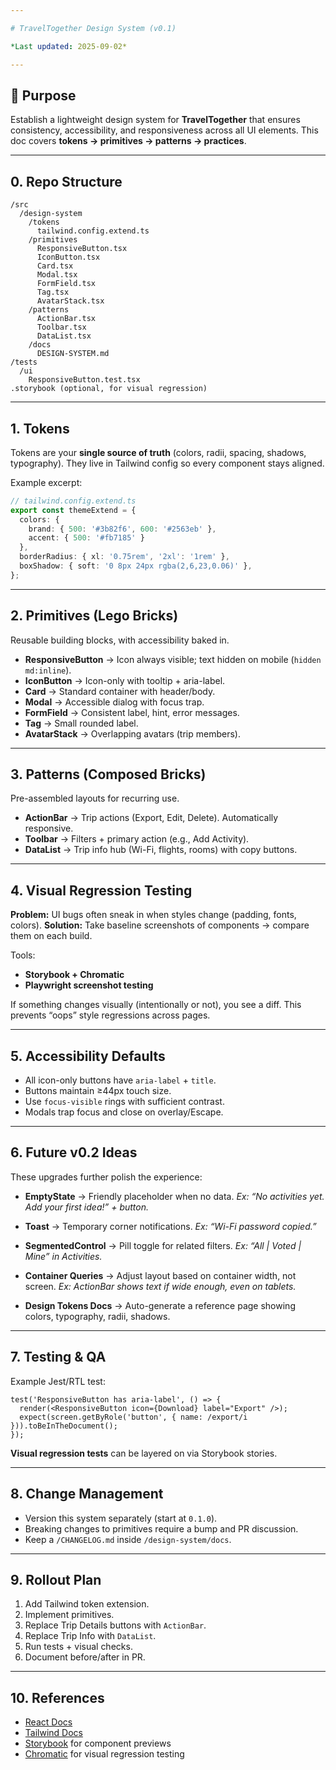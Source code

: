 ```yaml
---

# TravelTogether Design System (v0.1)

*Last updated: 2025-09-02*

---
```


## 🎯 Purpose

Establish a lightweight design system for **TravelTogether** that ensures consistency, accessibility, and responsiveness across all UI elements. This doc covers **tokens → primitives → patterns → practices**.

---

## 0. Repo Structure

```
/src
  /design-system
    /tokens
      tailwind.config.extend.ts
    /primitives
      ResponsiveButton.tsx
      IconButton.tsx
      Card.tsx
      Modal.tsx
      FormField.tsx
      Tag.tsx
      AvatarStack.tsx
    /patterns
      ActionBar.tsx
      Toolbar.tsx
      DataList.tsx
    /docs
      DESIGN-SYSTEM.md
/tests
  /ui
    ResponsiveButton.test.tsx
.storybook (optional, for visual regression)
```

---

## 1. Tokens

Tokens are your **single source of truth** (colors, radii, spacing, shadows, typography). They live in Tailwind config so every component stays aligned.

Example excerpt:

```ts
// tailwind.config.extend.ts
export const themeExtend = {
  colors: {
    brand: { 500: '#3b82f6', 600: '#2563eb' },
    accent: { 500: '#fb7185' }
  },
  borderRadius: { xl: '0.75rem', '2xl': '1rem' },
  boxShadow: { soft: '0 8px 24px rgba(2,6,23,0.06)' },
};
```

---

## 2. Primitives (Lego Bricks)

Reusable building blocks, with accessibility baked in.

* **ResponsiveButton** → Icon always visible; text hidden on mobile (`hidden md:inline`).
* **IconButton** → Icon-only with tooltip + aria-label.
* **Card** → Standard container with header/body.
* **Modal** → Accessible dialog with focus trap.
* **FormField** → Consistent label, hint, error messages.
* **Tag** → Small rounded label.
* **AvatarStack** → Overlapping avatars (trip members).

---

## 3. Patterns (Composed Bricks)

Pre-assembled layouts for recurring use.

* **ActionBar** → Trip actions (Export, Edit, Delete). Automatically responsive.
* **Toolbar** → Filters + primary action (e.g., Add Activity).
* **DataList** → Trip info hub (Wi-Fi, flights, rooms) with copy buttons.

---

## 4. Visual Regression Testing

**Problem:** UI bugs often sneak in when styles change (padding, fonts, colors).
**Solution:** Take baseline screenshots of components → compare them on each build.

Tools:

* **Storybook + Chromatic**
* **Playwright screenshot testing**

If something changes visually (intentionally or not), you see a diff. This prevents “oops” style regressions across pages.

---

## 5. Accessibility Defaults

* All icon-only buttons have `aria-label` + `title`.
* Buttons maintain ≥44px touch size.
* Use `focus-visible` rings with sufficient contrast.
* Modals trap focus and close on overlay/Escape.

---

## 6. Future v0.2 Ideas

These upgrades further polish the experience:

* **EmptyState** → Friendly placeholder when no data.
  *Ex: “No activities yet. Add your first idea!” + button.*

* **Toast** → Temporary corner notifications.
  *Ex: “Wi-Fi password copied.”*

* **SegmentedControl** → Pill toggle for related filters.
  *Ex: “All | Voted | Mine” in Activities.*

* **Container Queries** → Adjust layout based on container width, not screen.
  *Ex: ActionBar shows text if wide enough, even on tablets.*

* **Design Tokens Docs** → Auto-generate a reference page showing colors, typography, radii, shadows.

---

## 7. Testing & QA

Example Jest/RTL test:

```tsx
test('ResponsiveButton has aria-label', () => {
  render(<ResponsiveButton icon={Download} label="Export" />);
  expect(screen.getByRole('button', { name: /export/i })).toBeInTheDocument();
});
```

**Visual regression tests** can be layered on via Storybook stories.

---

## 8. Change Management

* Version this system separately (start at `0.1.0`).
* Breaking changes to primitives require a bump and PR discussion.
* Keep a `/CHANGELOG.md` inside `/design-system/docs`.

---

## 9. Rollout Plan

1. Add Tailwind token extension.
2. Implement primitives.
3. Replace Trip Details buttons with `ActionBar`.
4. Replace Trip Info with `DataList`.
5. Run tests + visual checks.
6. Document before/after in PR.

---

## 10. References

* [React Docs](https://react.dev)
* [Tailwind Docs](https://tailwindcss.com/docs)
* [Storybook](https://storybook.js.org/) for component previews
* [Chromatic](https://www.chromatic.com/) for visual regression testing
